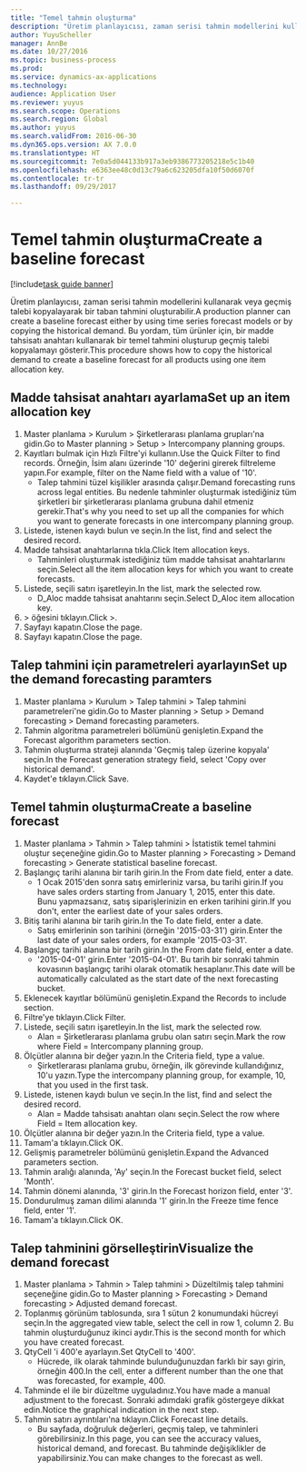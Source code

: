```yaml
--- 
title: "Temel tahmin oluşturma"
description: "Üretim planlayıcısı, zaman serisi tahmin modellerini kullanarak veya geçmiş talebi kopyalayarak bir taban tahmini oluşturabilir."
author: YuyuScheller
manager: AnnBe
ms.date: 10/27/2016
ms.topic: business-process
ms.prod: 
ms.service: dynamics-ax-applications
ms.technology: 
audience: Application User
ms.reviewer: yuyus
ms.search.scope: Operations
ms.search.region: Global
ms.author: yuyus
ms.search.validFrom: 2016-06-30
ms.dyn365.ops.version: AX 7.0.0
ms.translationtype: HT
ms.sourcegitcommit: 7e0a5d044133b917a3eb9386773205218e5c1b40
ms.openlocfilehash: e6363ee48c0d13c79a6c623205dfa10f50d6070f
ms.contentlocale: tr-tr
ms.lasthandoff: 09/29/2017

---
```

# <a name="create-a-baseline-forecast"></a><span data-ttu-id="35224-103">Temel tahmin oluşturma</span><span class="sxs-lookup"><span data-stu-id="35224-103">Create a baseline forecast</span></span>

[!include[task guide banner](../../includes/task-guide-banner.md)]

<span data-ttu-id="35224-104">Üretim planlayıcısı, zaman serisi tahmin modellerini kullanarak veya geçmiş talebi kopyalayarak bir taban tahmini oluşturabilir.</span><span class="sxs-lookup"><span data-stu-id="35224-104">A production planner can create a baseline forecast either by using time series forecast models or by copying the historical demand.</span></span> <span data-ttu-id="35224-105">Bu yordam, tüm ürünler için, bir madde tahsisatı anahtarı kullanarak bir temel tahmini oluşturup geçmiş talebi kopyalamayı gösterir.</span><span class="sxs-lookup"><span data-stu-id="35224-105">This procedure shows how to copy the historical demand to create a baseline forecast for all products using one item allocation key.</span></span> 


## <a name="set-up-an-item-allocation-key"></a><span data-ttu-id="35224-106">Madde tahsisat anahtarı ayarlama</span><span class="sxs-lookup"><span data-stu-id="35224-106">Set up an item allocation key</span></span>
1. <span data-ttu-id="35224-107">Master planlama > Kurulum > Şirketlerarası planlama grupları'na gidin.</span><span class="sxs-lookup"><span data-stu-id="35224-107">Go to Master planning > Setup > Intercompany planning groups.</span></span>
2. <span data-ttu-id="35224-108">Kayıtları bulmak için Hızlı Filtre'yi kullanın.</span><span class="sxs-lookup"><span data-stu-id="35224-108">Use the Quick Filter to find records.</span></span> <span data-ttu-id="35224-109">Örneğin, İsim alanı üzerinde '10' değerini girerek filtreleme yapın.</span><span class="sxs-lookup"><span data-stu-id="35224-109">For example, filter on the Name field with a value of '10'.</span></span>
    * <span data-ttu-id="35224-110">Talep tahmini tüzel kişilikler arasında çalışır.</span><span class="sxs-lookup"><span data-stu-id="35224-110">Demand forecasting runs across legal entities.</span></span> <span data-ttu-id="35224-111">Bu nedenle tahminler oluşturmak istediğiniz tüm şirketleri bir şirketlerarası planlama grubuna dahil etmeniz gerekir.</span><span class="sxs-lookup"><span data-stu-id="35224-111">That's why you need to set up all the companies for which you want to generate forecasts in one intercompany planning group.</span></span>  
3. <span data-ttu-id="35224-112">Listede, istenen kaydı bulun ve seçin.</span><span class="sxs-lookup"><span data-stu-id="35224-112">In the list, find and select the desired record.</span></span>
4. <span data-ttu-id="35224-113">Madde tahsisat anahtarlarına tıkla.</span><span class="sxs-lookup"><span data-stu-id="35224-113">Click Item allocation keys.</span></span>
    * <span data-ttu-id="35224-114">Tahminleri oluşturmak istediğiniz tüm madde tahsisat anahtarlarını seçin.</span><span class="sxs-lookup"><span data-stu-id="35224-114">Select all the item allocation keys for which you want to create forecasts.</span></span>  
5. <span data-ttu-id="35224-115">Listede, seçili satırı işaretleyin.</span><span class="sxs-lookup"><span data-stu-id="35224-115">In the list, mark the selected row.</span></span>
    * <span data-ttu-id="35224-116">D_Aloc madde tahsisat anahtarını seçin.</span><span class="sxs-lookup"><span data-stu-id="35224-116">Select D_Aloc item allocation key.</span></span>  
6. <span data-ttu-id="35224-117">> öğesini tıklayın.</span><span class="sxs-lookup"><span data-stu-id="35224-117">Click >.</span></span>
7. <span data-ttu-id="35224-118">Sayfayı kapatın.</span><span class="sxs-lookup"><span data-stu-id="35224-118">Close the page.</span></span>
8. <span data-ttu-id="35224-119">Sayfayı kapatın.</span><span class="sxs-lookup"><span data-stu-id="35224-119">Close the page.</span></span>

## <a name="set-up-the-demand-forecasting-paramters"></a><span data-ttu-id="35224-120">Talep tahmini için parametreleri ayarlayın</span><span class="sxs-lookup"><span data-stu-id="35224-120">Set up the demand forecasting paramters</span></span>
1. <span data-ttu-id="35224-121">Master planlama > Kurulum > Talep tahmini > Talep tahmini parametreleri'ne gidin.</span><span class="sxs-lookup"><span data-stu-id="35224-121">Go to Master planning > Setup > Demand forecasting > Demand forecasting parameters.</span></span>
2. <span data-ttu-id="35224-122">Tahmin algoritma parametreleri bölümünü genişletin.</span><span class="sxs-lookup"><span data-stu-id="35224-122">Expand the Forecast algorithm parameters section.</span></span>
3. <span data-ttu-id="35224-123">Tahmin oluşturma strateji alanında 'Geçmiş talep üzerine kopyala' seçin.</span><span class="sxs-lookup"><span data-stu-id="35224-123">In the Forecast generation strategy field, select 'Copy over historical demand'.</span></span>
4. <span data-ttu-id="35224-124">Kaydet'e tıklayın.</span><span class="sxs-lookup"><span data-stu-id="35224-124">Click Save.</span></span>

## <a name="create-a-baseline-forecast"></a><span data-ttu-id="35224-125">Temel tahmin oluşturma</span><span class="sxs-lookup"><span data-stu-id="35224-125">Create a baseline forecast</span></span>
1. <span data-ttu-id="35224-126">Master planlama > Tahmin > Talep tahmini > İstatistik temel tahmini oluştur seçeneğine gidin.</span><span class="sxs-lookup"><span data-stu-id="35224-126">Go to Master planning > Forecasting > Demand forecasting > Generate statistical baseline forecast.</span></span>
2. <span data-ttu-id="35224-127">Başlangıç tarihi alanına bir tarih girin.</span><span class="sxs-lookup"><span data-stu-id="35224-127">In the From date field, enter a date.</span></span>
    * <span data-ttu-id="35224-128">1 Ocak 2015'den sonra satış emirleriniz varsa, bu tarihi girin.</span><span class="sxs-lookup"><span data-stu-id="35224-128">If you have sales orders starting from January 1, 2015, enter this date.</span></span> <span data-ttu-id="35224-129">Bunu yapmazsanız, satış siparişlerinizin en erken tarihini girin.</span><span class="sxs-lookup"><span data-stu-id="35224-129">If you don't, enter the earliest date of your sales orders.</span></span>  
3. <span data-ttu-id="35224-130">Bitiş tarihi alanına bir tarih girin.</span><span class="sxs-lookup"><span data-stu-id="35224-130">In the To date field, enter a date.</span></span>
    * <span data-ttu-id="35224-131">Satış emirlerinin son tarihini (örneğin '2015-03-31') girin.</span><span class="sxs-lookup"><span data-stu-id="35224-131">Enter the last date of your sales orders, for example '2015-03-31'.</span></span>  
4. <span data-ttu-id="35224-132">Başlangıç tarihi alanına bir tarih girin.</span><span class="sxs-lookup"><span data-stu-id="35224-132">In the From date field, enter a date.</span></span>
    * <span data-ttu-id="35224-133">'2015-04-01' girin.</span><span class="sxs-lookup"><span data-stu-id="35224-133">Enter '2015-04-01'.</span></span> <span data-ttu-id="35224-134">Bu tarih bir sonraki tahmin kovasının başlangıç tarihi olarak otomatik hesaplanır.</span><span class="sxs-lookup"><span data-stu-id="35224-134">This date will be automatically calculated as the start date of the next forecasting bucket.</span></span>  
5. <span data-ttu-id="35224-135">Eklenecek kayıtlar bölümünü genişletin.</span><span class="sxs-lookup"><span data-stu-id="35224-135">Expand the Records to include section.</span></span>
6. <span data-ttu-id="35224-136">Filtre'ye tıklayın.</span><span class="sxs-lookup"><span data-stu-id="35224-136">Click Filter.</span></span>
7. <span data-ttu-id="35224-137">Listede, seçili satırı işaretleyin.</span><span class="sxs-lookup"><span data-stu-id="35224-137">In the list, mark the selected row.</span></span>
    * <span data-ttu-id="35224-138">Alan = Şirketlerarası planlama grubu olan satırı seçin.</span><span class="sxs-lookup"><span data-stu-id="35224-138">Mark the row where Field = Intercompany planning group.</span></span>  
8. <span data-ttu-id="35224-139">Ölçütler alanına bir değer yazın.</span><span class="sxs-lookup"><span data-stu-id="35224-139">In the Criteria field, type a value.</span></span>
    * <span data-ttu-id="35224-140">Şirketlerarası planlama grubu, örneğin, ilk görevinde kullandığınız, 10'u yazın.</span><span class="sxs-lookup"><span data-stu-id="35224-140">Type the intercompany planning group, for example, 10, that you used in the first task.</span></span>  
9. <span data-ttu-id="35224-141">Listede, istenen kaydı bulun ve seçin.</span><span class="sxs-lookup"><span data-stu-id="35224-141">In the list, find and select the desired record.</span></span>
    * <span data-ttu-id="35224-142">Alan = Madde tahsisatı anahtarı olanı seçin.</span><span class="sxs-lookup"><span data-stu-id="35224-142">Select the row where Field = Item allocation key.</span></span>  
10. <span data-ttu-id="35224-143">Ölçütler alanına bir değer yazın.</span><span class="sxs-lookup"><span data-stu-id="35224-143">In the Criteria field, type a value.</span></span>
11. <span data-ttu-id="35224-144">Tamam'a tıklayın.</span><span class="sxs-lookup"><span data-stu-id="35224-144">Click OK.</span></span>
12. <span data-ttu-id="35224-145">Gelişmiş parametreler bölümünü genişletin.</span><span class="sxs-lookup"><span data-stu-id="35224-145">Expand the Advanced parameters section.</span></span>
13. <span data-ttu-id="35224-146">Tahmin aralığı alanında, 'Ay' seçin.</span><span class="sxs-lookup"><span data-stu-id="35224-146">In the Forecast bucket field, select 'Month'.</span></span>
14. <span data-ttu-id="35224-147">Tahmin dönemi alanında, '3' girin.</span><span class="sxs-lookup"><span data-stu-id="35224-147">In the Forecast horizon field, enter '3'.</span></span>
15. <span data-ttu-id="35224-148">Dondurulmuş zaman dilimi alanında '1' girin.</span><span class="sxs-lookup"><span data-stu-id="35224-148">In the Freeze time fence field, enter '1'.</span></span>
16. <span data-ttu-id="35224-149">Tamam'a tıklayın.</span><span class="sxs-lookup"><span data-stu-id="35224-149">Click OK.</span></span>

## <a name="visualize-the-demand-forecast"></a><span data-ttu-id="35224-150">Talep tahminini görselleştirin</span><span class="sxs-lookup"><span data-stu-id="35224-150">Visualize the demand forecast</span></span>
1. <span data-ttu-id="35224-151">Master planlama > Tahmin > Talep tahmini > Düzeltilmiş talep tahmini seçeneğine gidin.</span><span class="sxs-lookup"><span data-stu-id="35224-151">Go to Master planning > Forecasting > Demand forecasting > Adjusted demand forecast.</span></span>
2. <span data-ttu-id="35224-152">Toplanmış görünüm tablosunda, sıra 1 sütun 2 konumundaki hücreyi seçin.</span><span class="sxs-lookup"><span data-stu-id="35224-152">In the aggregated view table, select the cell in row 1, column 2.</span></span> <span data-ttu-id="35224-153">Bu tahmin oluşturduğunuz ikinci aydır.</span><span class="sxs-lookup"><span data-stu-id="35224-153">This is the second month for which you have created forecast.</span></span>
3. <span data-ttu-id="35224-154">QtyCell 'i 400'e ayarlayın.</span><span class="sxs-lookup"><span data-stu-id="35224-154">Set QtyCell to '400'.</span></span>
    * <span data-ttu-id="35224-155">Hücrede, ilk olarak tahminde bulunduğunuzdan farklı bir sayı girin, örneğin 400.</span><span class="sxs-lookup"><span data-stu-id="35224-155">In the cell, enter a different number than the one that was forecasted, for example, 400.</span></span>  
4. <span data-ttu-id="35224-156">Tahminde el ile bir düzeltme uyguladınız.</span><span class="sxs-lookup"><span data-stu-id="35224-156">You have made a manual adjustment to the forecast.</span></span> <span data-ttu-id="35224-157">Sonraki adımdaki grafik göstergeye dikkat edin.</span><span class="sxs-lookup"><span data-stu-id="35224-157">Notice the graphical indication in the next step.</span></span>
5. <span data-ttu-id="35224-158">Tahmin satırı ayrıntıları'na tıklayın.</span><span class="sxs-lookup"><span data-stu-id="35224-158">Click Forecast line details.</span></span>
    * <span data-ttu-id="35224-159">Bu sayfada, doğruluk değerleri, geçmiş talep, ve tahminleri görebilirsiniz.</span><span class="sxs-lookup"><span data-stu-id="35224-159">In this page, you can see the accuracy values, historical demand, and forecast.</span></span> <span data-ttu-id="35224-160">Bu tahminde değişiklikler de yapabilirsiniz.</span><span class="sxs-lookup"><span data-stu-id="35224-160">You can make changes to the forecast as well.</span></span>  



